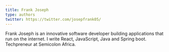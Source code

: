 ```yaml
---
title: Frank Joseph
type: authors
twitter: https://twitter.com/josepfrank05/
---
```

Frank Joseph is an innovative software developer building applications that run on the internet. I write React, JavaScript, Java and Spring boot. Techpreneur at Semicolon Africa.